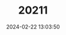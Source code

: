 ---
title: "20211"
category: "Sigmodon arizonae"
draft: false
date: 2024-02-22 13:03:50
languages:
  English: ["Colorado River Cotton Rat", "Arizona Cotton Rat"]
---